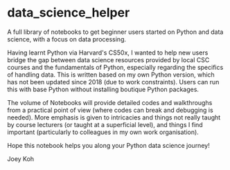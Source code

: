 # data_science_helper
A full library of notebooks to get beginner users started on Python and data science, with a focus on data processing.

Having learnt Python via Harvard's CS50x, I wanted to help new users bridge the gap between data science resources provided by local CSC courses and the fundamentals of Python, especially regarding the specifics of handling data. This is written based on my own Python version, which has not been updated since 2018 (due to work constraints). Users can run this with base Python without installing boutique Python packages.

The volume of Notebooks will provide detailed codes and walkthroughs from a practical point of view (where codes can break and debugging is needed). More emphasis is given to intricacies and things not really taught by course lecturers (or taught at a superficial level), and things I find important (particularly to colleagues in my own work organisation).

Hope this notebook helps you along your Python data science journey!

Joey Koh
